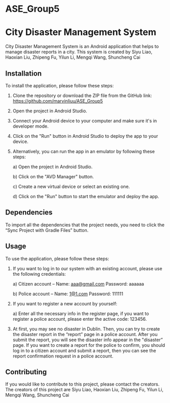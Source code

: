 # ASE_Group5


# City Disaster Management System

City Disaster Management System is an Android application that helps to manage disaster reports in a city. This system is created by Siyu Liao, Haoxian Liu, Zhipeng Fu, Yilun Li, Mengqi Wang, Shuncheng Cai

## Installation

To install the application, please follow these steps:

1. Clone the repository or download the ZIP file from the GitHub link: https://github.com/marvinliuu/ASE_Group5
2. Open the project in Android Studio.
3. Connect your Android device to your computer and make sure it's in developer mode.
4. Click on the "Run" button in Android Studio to deploy the app to your device.
5. Alternatively, you can run the app in an emulator by following these steps:

    a) Open the project in Android Studio.
    
    b) Click on the "AVD Manager" button.
    
    c) Create a new virtual device or select an existing one.
    
    d) Click on the "Run" button to start the emulator and deploy the app.

## Dependencies

To import all the dependencies that the project needs, you need to click the “Sync Project with Gradle Files” button.

## Usage

To use the application, please follow these steps:

1. If you want to log in to our system with an existing account, please use the following credentials:
    
    a) Citizen account – Name: aaa@gmail.com Password: aaaaaa
    
    b) Police account – Name: 1@1.com Password: 111111 

2. If you want to register a new account by yourself:

    a) Enter all the necessary info in the register page, if you want to register a police account, please enter the active code: 123456.

3. At first, you may see no disaster in Dublin. Then, you can try to create the disaster report in the “report” page in a police account. After you submit the report, you will see the disaster info appear in the "disaster” page. If you want to create a report for the police to confirm, you should log in to a citizen account and submit a report, then you can see the report confirmation request in a police account.

## Contributing

If you would like to contribute to this project, please contact the creators. The creators of this project are Siyu Liao, Haoxian Liu, Zhipeng Fu, Yilun Li, Mengqi Wang, Shuncheng Cai
